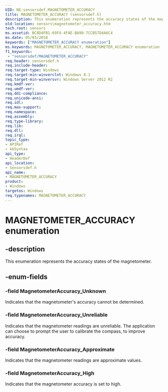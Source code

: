 ```yaml
---
UID: NE:sensorsdef.MAGNETOMETER_ACCURACY
title: MAGNETOMETER_ACCURACY (sensorsdef.h)
description: This enumeration represents the accuracy states of the magnetometer.
old-location: sensors\magnetometer_accuracy.htm
tech.root: sensors
ms.assetid: BC8D4FB1-69F4-4FAE-BA90-7CCB57D4A6C4
ms.date: 05/03/2018
keywords: ["MAGNETOMETER_ACCURACY enumeration"]
ms.keywords: MAGNETOMETER_ACCURACY, MAGNETOMETER_ACCURACY enumeration [Sensor Devices], MagnetometerAccuracy_Approximate, MagnetometerAccuracy_High, MagnetometerAccuracy_Unknown, MagnetometerAccuracy_Unreliable, sensors.magnetometer_accuracy, sensorsdef/MAGNETOMETER_ACCURACY, sensorsdef/MagnetometerAccuracy_Approximate, sensorsdef/MagnetometerAccuracy_High, sensorsdef/MagnetometerAccuracy_Unknown, sensorsdef/MagnetometerAccuracy_Unreliable
f1_keywords:
 - "sensorsdef/MAGNETOMETER_ACCURACY"
req.header: sensorsdef.h
req.include-header: 
req.target-type: Windows
req.target-min-winverclnt: Windows 8.1
req.target-min-winversvr: Windows Server 2012 R2
req.kmdf-ver: 
req.umdf-ver: 
req.ddi-compliance: 
req.unicode-ansi: 
req.idl: 
req.max-support: 
req.namespace: 
req.assembly: 
req.type-library: 
req.lib: 
req.dll: 
req.irql: 
topic_type:
- APIRef
- kbSyntax
api_type:
- HeaderDef
api_location:
- Sensorsdef.h
api_name:
- MAGNETOMETER_ACCURACY
product:
- Windows
targetos: Windows
req.typenames: MAGNETOMETER_ACCURACY
---
```


# MAGNETOMETER_ACCURACY enumeration


## -description


This enumeration represents the accuracy states of the magnetometer.


## -enum-fields




### -field MagnetometerAccuracy_Unknown

Indicates that the magnetometer's accuracy cannot be determined.


### -field MagnetometerAccuracy_Unreliable

Indicates that the magnetometer readings are unreliable. The application can choose to prompt the user to calibrate the compass, to improve accuracy.


### -field MagnetometerAccuracy_Approximate

Indicates that the magnetometer readings are approximate values.


### -field MagnetometerAccuracy_High

Indicates that the magnetometer accuracy is set to high.

